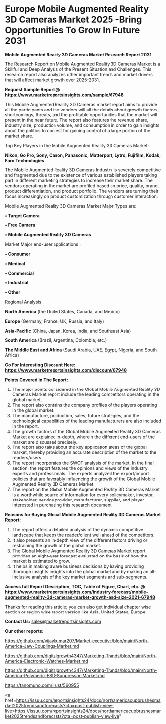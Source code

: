 # Europe Mobile Augmented Reality 3D Cameras Market 2025 -Bring Opportunities To Grow In Future 2031

<strong>Mobile Augmented Reality 3D Cameras Market Research Report 2031</strong>

The Research Report on Mobile Augmented Reality 3D Cameras Market is a Skillful and Deep Analysis of the Present Situation and Challenges. This research report also analyzes other important trends and market drivers that will affect market growth over 2025-2031.

<strong>Request Sample Report @ <a href=https://www.marketreportsinsights.com/sample/67948>https://www.marketreportsinsights.com/sample/67948</a></strong>

This Mobile Augmented Reality 3D Cameras market report aims to provide all the participants and the vendors will all the details about growth factors, shortcomings, threats, and the profitable opportunities that the market will present in the near future. The report also features the revenue share, industry size, production volume, and consumption in order to gain insights about the politics to contest for gaining control of a large portion of the market share.

Top Key Players in the Mobile Augmented Reality 3D Cameras Market:

<strong>Nikon, Go Pro, Sony, Canon, Panasonic, Matterport, Lytro, Fujifilm, Kodak, Faro Technologies</strong>

The Mobile Augmented Reality 3D Cameras Industry is severely competitive and fragmented due to the existence of various established players taking part in different marketing strategies to increase their market share. The vendors operating in the market are profiled based on price, quality, brand, product differentiation, and product portfolio. The vendors are turning their focus increasingly on product customization through customer interaction.

Mobile Augmented Reality 3D Cameras Market Major Types are:

<strong>• Target Camera

• Free Camera

• Mobile Augmented Reality 3D Cameras</strong>

Market Major end-user applications :

<strong>• Consumer

• Medical

• Commercial

• Industrial

• Other</strong>

Regional Analysis

</u><strong><b>North America</b></strong> (the United States, Canada, and Mexico)

<strong><b>Europe </b></strong>(Germany, France, UK, Russia, and Italy)

<strong><b>Asia-Pacific</b></strong> (China, Japan, Korea, India, and Southeast Asia)

<strong><b>South America</b></strong> (Brazil, Argentina, Colombia, etc.)

<strong><b>The Middle East and Africa</b></strong> (Saudi Arabia, UAE, Egypt, Nigeria, and South Africa)

<strong>Go For Interesting Discount Here: <a href=https://www.marketreportsinsights.com/discount/67948>https://www.marketreportsinsights.com/discount/67948</a></strong>

<strong>Points Covered in The Report:</strong>
<ol>
  <li>The major points considered in the Global Mobile Augmented Reality 3D Cameras Market report include the leading competitors operating in the global market.</li>
  <li>The report also contains the company profiles of the players operating in the global market.</li>
  <li>The manufacture, production, sales, future strategies, and the technological capabilities of the leading manufacturers are also included in the report.</li>
  <li>The growth factors of the Global Mobile Augmented Reality 3D Cameras Market are explained in-depth, wherein the different end-users of the market are discussed precisely.</li>
  <li>The report also talks about the key application areas of the global market, thereby providing an accurate description of the market to the readers/users.</li>
  <li>The report incorporates the SWOT analysis of the market. In the final section, the report features the opinions and views of the industry experts and professionals. The experts analyzed the export/import policies that are favorably influencing the growth of the Global Mobile Augmented Reality 3D Cameras Market.</li>
  <li>The report on the Global Mobile Augmented Reality 3D Cameras Market is a worthwhile source of information for every policymaker, investor, stakeholder, service provider, manufacturer, supplier, and player interested in purchasing this research document.</li>
</ol>
<strong>Reasons for Buying Global Mobile Augmented Reality 3D Cameras Market Report:</strong>

<ol>
  <li>The report offers a detailed analysis of the dynamic competitive landscape that keeps the reader/client well ahead of the competitors.</li>
  <li>It also presents an in-depth view of the different factors driving or restraining the growth of the global market.</li>
  <li>The Global Mobile Augmented Reality 3D Cameras Market report provides an eight-year forecast evaluated on the basis of how the market is estimated to grow.</li>
  <li>It helps in making aware business decisions by having providing thorough insights insights into the global market and by making an all-inclusive analysis of the key market segments and sub-segments.</li>
</ol>
<strong>Access full Report Description, TOC, Table of Figure, Chart, etc. @ <a href=https://www.marketreportsinsights.com/industry-forecast/mobile-augmented-reality-3d-cameras-market-growth-and-size-2021-67948>https://www.marketreportsinsights.com/industry-forecast/mobile-augmented-reality-3d-cameras-market-growth-and-size-2021-67948</a></strong>


Thanks for reading this article; you can also get individual chapter wise section or region wise report version like Asia, United States, Europe.

<strong>Contact Us:</strong>
sales@marketreportsinsights.com

<strong>Our other reports:</strong>

<a href=https://github.com/vijaykumar207/Market-executive/blob/main/North-America-Jaw-Couplings-Market.md>https://github.com/vijaykumar207/Market-executive/blob/main/North-America-Jaw-Couplings-Market.md</a>

<a href=https://github.com/digitalgrowth4347/Marketing-Trands/blob/main/North-America-Electronic-Watches-Market.md>https://github.com/digitalgrowth4347/Marketing-Trands/blob/main/North-America-Electronic-Watches-Market.md</a>

<a href=https://github.com/digitalgrowth4347/Marketing-Trands/blob/main/North-America-Polymeric-ESD-Suppressor-Market.md>https://github.com/digitalgrowth4347/Marketing-Trands/blob/main/North-America-Polymeric-ESD-Suppressor-Market.md</a>

<a href=https://tanomuno.com/illust/560955>https://tanomuno.com/illust/560955</a>

<a href=https://issuu.com/reportsinsights24/docs/northamericacupbrushesmarket2025trendsandforecasts?cta=post-publish-view-live>https://issuu.com/reportsinsights24/docs/northamericacupbrushesmarket2025trendsandforecasts?cta=post-publish-view-live</a>"

